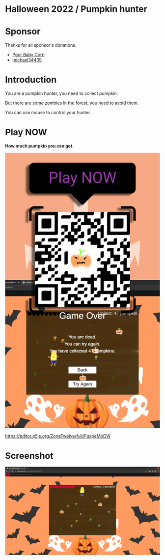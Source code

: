 # Halloween 2022 / Pumpkin hunter
# Sponsor

Thanks for all sponsor's donations.

- [Poor Baby Corn](https://t.me/GiantBabyCorn)
- [michael34435](https://t.me/michael34435)

# Introduction
You are a pumpkin hunter, you need to collect pumpkin.

But there are some zombies in the forest, you need to avoid them.

You can use mouse to control your hunter.

# Play NOW

**How much pumpkin you can get.**

![play-now](screenshot/play-now.png)

https://editor.p5js.org/ZoneTwelve/full/FgxpeMbDW

# Screenshot

![play-now](screenshot/screenshot.png)
